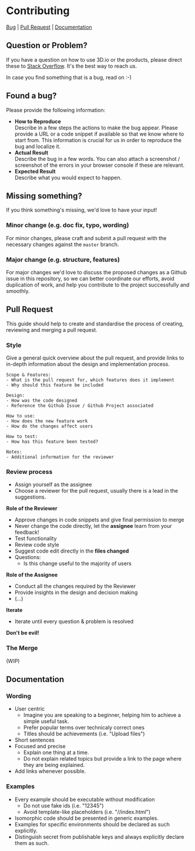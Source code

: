 # Contributing

[Bug](#found-a-bug) | [Pull Request](#pull-request) | [Documentation](#documentation)

## Question or Problem?

If you have a question on how to use 3D.io or the products, please direct these to [Stack Overflow](https://stackoverflow.com/questions/tagged/aframe%20and%203d.io%20or%20archilogic). It's the best way to reach us.

In case you find something that is a bug, read on :-)

## Found a bug?

Please provide the following information:
* **How to Reproduce**<br>
  Describe in a few steps the actions to make the bug appear. Please provide a URL or a code snippet if available so that we know where to start from. This information is crucial for us in order to reproduce the bug and localize it.
* **Actual Result**<br>
  Describe the bug in a few words. You can also attach a screenshot / screenshot of the errors in your browser console if these are relevant.  
* **Expected Result**<br>
  Describe what you would expect to happen.

## Missing something?

If you think something's missing, we'd love to have your input!

### Minor change (e.g. doc fix, typo, wording)

For minor changes, please craft and submit a pull request with the necessary changes against the `master` branch.

### Major change (e.g. structure, features)

For major changes we'd love to discuss the proposed changes as a Github issue in this repository, so we can better coordinate our efforts, avoid duplication of work, and help you contribute to the project successfully and smoothly.

## Pull Request
This guide should help to create and standardise the process of creating,
reviewing and merging a pull request.

### Style
Give a general quick overview about the pull request, and provide links 
to in-depth information about the design and implementation process.

    Scope & Features:
    - What is the pull request for, which features does it implement
    - Why should this feature be included
    
    Design:
    - How was the code designed
    - Reference the Github Issue / Github Project associated
    
    How to use:
    - How does the new feature work
    - How do the changes affect users
    
    How to test:
    - How has this feature been tested?
    
    Notes:
    - Additional information for the reviewer
    
### Review process
* Assign yourself as the assignee
* Choose a reviewer for the pull request, usually there is a lead in the suggestions.

**Role of the Reviewer**
* Approve changes in code snippets and give final permission to merge
* Never change the code directly, let the **assignee** learn from your feedback!
* Test functionality
* Review code style
* Suggest code edit directly in the **files changed**
* Questions:
  * Is this change useful to the majority of users
  
**Role of the Assignee**
* Conduct all the changes required by the Reviewer
* Provide insights in the design and decision making
* (...)

**Iterate**
* Iterate until every question & problem is resolved

**Don't be evil!**

### The Merge
(WIP)


## Documentation

### Wording
* User centric
  * Imagine you are speaking to a beginner, helping him to achieve a simple useful task.
  * Prefer popular terms over technicaly correct ones
  * Titles should be achievements (i.e. "Upload files")
* Short sentences
* Focused and precise
  * Explain one thing at a time.
  * Do not explain related topics but provide a link to the page where they are being explained. 
* Add links whenever possible. 

### Examples
* Every example should be executable without modification
  * Do not use fake ids (i.e. "12345")
  * Avoid template-like placeholders (i.e. "/<your-folder>/index.html")
* Isomorphic code should be presented in generic examples.
* Examples for specific environments should be declared as such explicitly.
* Distinguish secret from publishable keys and always explicitly declare them as such.
